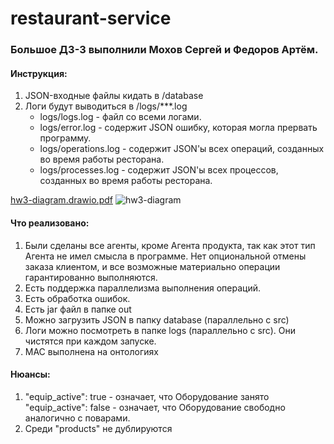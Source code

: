 # restaurant-service
 
### Большое ДЗ-3 выполнили Мохов Сергей и Федоров Артём.

#### Инструкция:
1) JSON-входные файлы кидать в /database
2) Логи будут выводиться в /logs/***.log
   -   logs/logs.log - файл со всеми логами.
   -   logs/error.log - содержит JSON ошибку, которая могла прервать программу.
   -   logs/operations.log - содержит JSON'ы всех операций, созданных во время работы ресторана.
   -   logs/processes.log - содержит JSON'ы всех процессов, созданных во время работы ресторана.
 
[hw3-diagram.drawio.pdf](https://github.com/north-hascii/restaurant-service/files/11074196/hw3-diagram.drawio.pdf)
![hw3-diagram](https://user-images.githubusercontent.com/57373162/227831989-fac9a049-4c83-4fe4-812d-4935e6d675df.jpg)

#### Что реализовано:
1) Были сделаны все агенты, кроме Агента продукта, так как этот тип Агента не имел смысла в программе. 
Нет опциональной отмены заказа клиентом, и все возможные материально операции гарантированно выполняются.  
2) Есть поддержка параллелизма выполнения операций.
3) Есть обработка ошибок.
4) Есть jar файл в папке out
5) Можно загрузить JSON в папку database (параллельно с src)
6) Логи можно посмотреть в папке logs (параллельно с src). Они чистятся при каждом запуске.
6) МАС выполнена на онтологиях


#### Нюансы:
1) "equip_active": true - означает, что Оборудование занято <br>
   "equip_active": false - означает, что Оборудование свободно <br>
   аналогично с поварами.
2) Среди "products" не дублируются 
